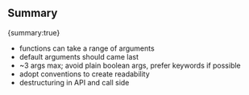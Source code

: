 
## Summary
{summary:true}

- functions can take a range of arguments
- default arguments should came last
- ~3 args max; avoid plain boolean args, prefer keywords if possible
- adopt conventions to create readability
- destructuring in API and call side
